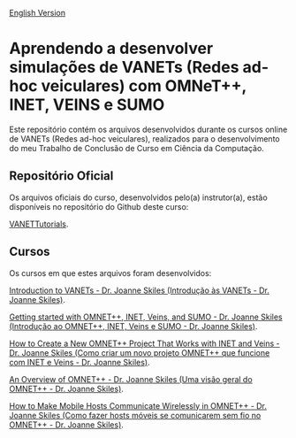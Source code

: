[English Version](README.EN.md)

# Aprendendo a desenvolver simulações de VANETs (Redes ad-hoc veiculares) com OMNeT++, INET, VEINS e SUMO

Este repositório contém os arquivos desenvolvidos durante os cursos online de VANETs (Redes ad-hoc veiculares), realizados para o desenvolvimento do meu Trabalho de Conclusão de Curso em Ciência da Computação.

## Repositório Oficial

Os arquivos oficiais do curso, desenvolvidos pelo(a) instrutor(a), estão disponíveis no repositório do Github deste curso:

[VANETTutorials](https://github.com/chaotictoejam/VANETTutorials).

## Cursos

Os cursos em que estes arquivos foram desenvolvidos:

[Introduction to VANETs - Dr. Joanne Skiles (Introdução às VANETs - Dr. Joanne Skiles)](https://www.youtube.com/watch?v=tCs-K9AkDrQ&list=PLaBPUIXZ8s4AwAk5EelikvvyG4EzX2hpx&index=1&pp=iAQB).

[Getting started with OMNET++, INET, Veins, and SUMO - Dr. Joanne Skiles (Introdução ao OMNET++, INET, Veins e SUMO - Dr. Joanne Skiles)](https://www.youtube.com/watch?v=PfAWhrmoYgM&list=PLaBPUIXZ8s4AwAk5EelikvvyG4EzX2hpx&index=2&pp=iAQB).

[How to Create a New OMNET++ Project That Works with INET and Veins - Dr. Joanne Skiles (Como criar um novo projeto OMNET++ que funcione com INET e Veins - Dr. Joanne Skiles)](https://www.youtube.com/watch?v=mGvhbrw05sQ&list=PLaBPUIXZ8s4AwAk5EelikvvyG4EzX2hpx&index=3&pp=iAQB).

[An Overview of OMNET++ - Dr. Joanne Skiles (Uma visão geral do OMNET++ - Dr. Joanne Skiles)](https://www.youtube.com/watch?v=Ez8tTS9iXe4&list=PLaBPUIXZ8s4AwAk5EelikvvyG4EzX2hpx&index=4&pp=iAQB).

[How to Make Mobile Hosts Communicate Wirelessly in OMNET++ - Dr. Joanne Skiles (Como fazer hosts móveis se comunicarem sem fio no OMNET++ - Dr. Joanne Skiles)](https://www.youtube.com/watch?v=9xDqjRd1DpA&list=PLaBPUIXZ8s4AwAk5EelikvvyG4EzX2hpx&index=5&pp=iAQB).
